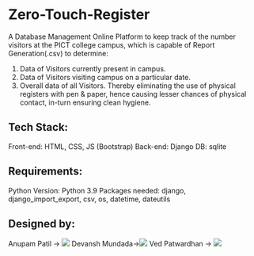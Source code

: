 # Zero-Touch-Register
A Database Management Online Platform to keep track of the number visitors at the PICT college campus, which is capable of Report Generation(.csv) to determine:
1) Data of Visitors currently present in campus.
2) Data of Visitors visiting campus on a particular date.
3) Overall data of all Visitors.
Thereby eliminating the use of physical registers with pen & paper, hence causing lesser chances of physical contact, in-turn ensuring clean hygiene.

## Tech Stack:
  Front-end: HTML, CSS, JS (Bootstrap)
  Back-end: Django
  DB: sqlite

## Requirements:
  Python Version: Python 3.9
  Packages needed: django, django_import_export, csv, os, datetime, dateutils

## Designed by:
   Anupam Patil   ->   [<img src="https://img.shields.io/badge/LinkedIn-0077B5?style=for-the-badge&logo=linkedin&logoColor=white" />](https://www.linkedin.com/in/anupam-patil-114b841b0/)
   Devansh Mundada->[<img src="https://img.shields.io/badge/LinkedIn-0077B5?style=for-the-badge&logo=linkedin&logoColor=white" />](https://www.linkedin.com/in/devansh-mundada/)
   Ved Patwardhan -> [<img src="https://img.shields.io/badge/LinkedIn-0077B5?style=for-the-badge&logo=linkedin&logoColor=white" />](https://www.linkedin.com/in/ved-patwardhan-8093361b6/)
